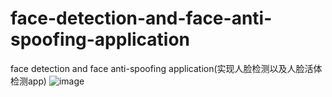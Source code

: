 # face-detection-and-face-anti-spoofing-application
face detection and face anti-spoofing application(实现人脸检测以及人脸活体检测app)
![image](https://github.com/zcajrnb/face-detection-and-face-anti-spoofing-application/result.jpg "DBSCAN Performance Comparison")

